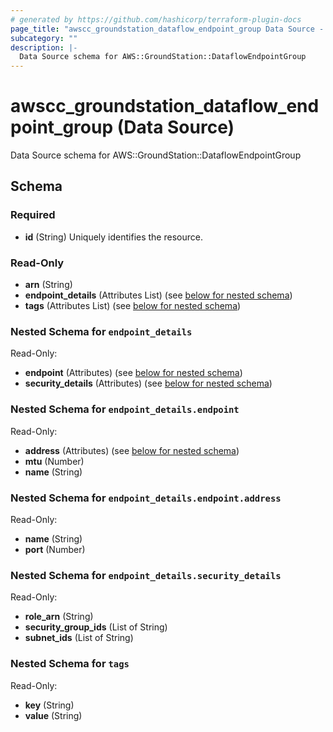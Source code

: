 ```yaml
---
# generated by https://github.com/hashicorp/terraform-plugin-docs
page_title: "awscc_groundstation_dataflow_endpoint_group Data Source - terraform-provider-awscc"
subcategory: ""
description: |-
  Data Source schema for AWS::GroundStation::DataflowEndpointGroup
---
```


# awscc_groundstation_dataflow_endpoint_group (Data Source)

Data Source schema for AWS::GroundStation::DataflowEndpointGroup



<!-- schema generated by tfplugindocs -->
## Schema

### Required

- **id** (String) Uniquely identifies the resource.

### Read-Only

- **arn** (String)
- **endpoint_details** (Attributes List) (see [below for nested schema](#nestedatt--endpoint_details))
- **tags** (Attributes List) (see [below for nested schema](#nestedatt--tags))

<a id="nestedatt--endpoint_details"></a>
### Nested Schema for `endpoint_details`

Read-Only:

- **endpoint** (Attributes) (see [below for nested schema](#nestedatt--endpoint_details--endpoint))
- **security_details** (Attributes) (see [below for nested schema](#nestedatt--endpoint_details--security_details))

<a id="nestedatt--endpoint_details--endpoint"></a>
### Nested Schema for `endpoint_details.endpoint`

Read-Only:

- **address** (Attributes) (see [below for nested schema](#nestedatt--endpoint_details--endpoint--address))
- **mtu** (Number)
- **name** (String)

<a id="nestedatt--endpoint_details--endpoint--address"></a>
### Nested Schema for `endpoint_details.endpoint.address`

Read-Only:

- **name** (String)
- **port** (Number)



<a id="nestedatt--endpoint_details--security_details"></a>
### Nested Schema for `endpoint_details.security_details`

Read-Only:

- **role_arn** (String)
- **security_group_ids** (List of String)
- **subnet_ids** (List of String)



<a id="nestedatt--tags"></a>
### Nested Schema for `tags`

Read-Only:

- **key** (String)
- **value** (String)


